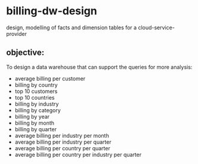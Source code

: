 # billing-dw-design
design, modelling of facts and dimension tables for a cloud-service-provider


## objective:

To design a data warehouse that can support the queries for more analysis:

* average billing per customer
* billing by country
* top 10 customers
* top 10 countries
* billing by industry
* billing by category
* billing by year
* billing by month
* billing by quarter
* average billing per industry per month
* average billing per industry per quarter
* average billing per country per quarter
* average billing per country per industry per quarter
